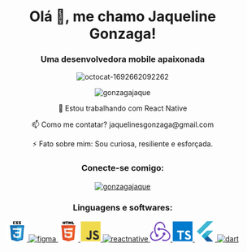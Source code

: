 <h1 align="center"> Olá 👋, me chamo Jaqueline Gonzaga! </h1>
<h3 align="center"> Uma desenvolvedora mobile apaixonada </h3>

<p align="center">
  <img src="https://github.com/gonzagajaque/gonzagajaque/assets/82250199/77d3c0e9-c481-4f45-8a90-40d196eab276" alt="octocat-1692662092262" width="400" />
</p>

<p align="center"> <img src="https://komarev.com/ghpvc/?username=gonzagajaque&label=Profile%20views&color=0e75b6&style=flat" alt="gonzagajaque" /> </p>

<p align="center"> 🌱 Estou trabalhando com React Native </p>

<p align="center"> 📫 Como me contatar? jaquelinesgonzaga@gmail.com </p>

<p align="center"> ⚡ Fato sobre mim: Sou curiosa, resiliente e esforçada. </p>

<h3 align="center">Conecte-se comigo:</h3>
<p align="center">
  <a href="https://linkedin.com/in/gonzagajaque" target="blank">
    <img align="center" src="https://raw.githubusercontent.com/rahuldkjain/github-profile-readme-generator/master/src/images/icons/Social/linked-in-alt.svg" alt="gonzagajaque" height="30" width="40" />
  </a>
</p>

<h3 align="center">Linguagens e softwares:</h3>
<p align="center">
  <a href="https://www.w3schools.com/css/" target="_blank">
    <img src="https://raw.githubusercontent.com/devicons/devicon/master/icons/css3/css3-original-wordmark.svg" alt="css3" width="40" height="40"/>
  </a>
  <a href="https://www.figma.com/" target="_blank">
    <img src="https://www.vectorlogo.zone/logos/figma/figma-icon.svg" alt="figma" width="40" height="40"/>
  </a>
  <a href="https://www.w3.org/html/" target="_blank">
    <img src="https://raw.githubusercontent.com/devicons/devicon/master/icons/html5/html5-original-wordmark.svg" alt="html5" width="40" height="40"/>
  </a>
  <a href="https://developer.mozilla.org/en-US/docs/Web/JavaScript" target="_blank">
    <img src="https://raw.githubusercontent.com/devicons/devicon/master/icons/javascript/javascript-original.svg" alt="javascript" width="40" height="40"/>
  </a>
  <a href="https://reactnative.dev/" target="_blank">
    <img src="https://reactnative.dev/img/header_logo.svg" alt="reactnative" width="40" height="40"/>
  </a>
  <a href="https://redux.js.org" target="_blank">
    <img src="https://raw.githubusercontent.com/devicons/devicon/master/icons/redux/redux-original.svg" alt="redux" width="40" height="40"/>
  </a>
  <a href="https://www.typescriptlang.org/" target="_blank">
    <img src="https://raw.githubusercontent.com/devicons/devicon/master/icons/typescript/typescript-original.svg" alt="typescript" width="40" height="40"/>
  </a>
  <a href="https://flutter.dev/" target="_blank">
    <img src="https://raw.githubusercontent.com/devicons/devicon/9f4f5cdb393299a81125eb5127929ea7bfe42889/icons/flutter/flutter-original.svg" alt="flutter" width="40" height="40"/>
  </a>
  <a href="https://dart.dev/guides" target="_blank">
    <img src="https://iconape.com/wp-content/files/vp/55059/svg/dart.svg" alt="dart" width="40" height="40" />
  </a>
</p>

